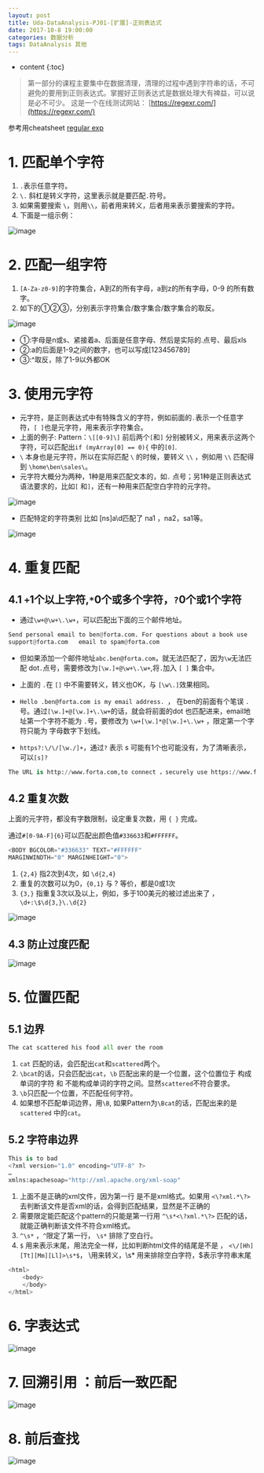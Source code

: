 ```yaml
---
layout: post
title: Uda-DataAnalysis-PJ01-[扩展]-正则表达式
date: 2017-10-8 19:00:00
categories: 数据分析
tags: DataAnalysis 其他
---
```

* content
{:toc}


> 第一部分的课程主要集中在数据清理，清理的过程中遇到字符串的话，不可避免的要用到正则表达式。掌握好正则表达式是数据处理大有裨益，可以说是必不可少。
> 这是一个在线测试网站： [https://regexr.com/](https://regexr.com/)

参考用cheatsheet [regular exp](https://autodrivegroup.slack.com/files/U76LP2KL3/F7JG9QHL2/davechild_regular-expressions.pdf)

# 1. 匹配单个字符

1. `.`表示任意字符。
2. `\.` 斜杠是转义字符，这里表示就是要匹配`.`符号。
3. 如果需要搜索 `\`，则用`\\`，前者用来转义，后者用来表示要搜索的字符。
4. 下面是一组示例：

![image](https://user-images.githubusercontent.com/18595935/31585125-148c47f8-b1f7-11e7-94f2-e711c0b88344.png)

# 2. 匹配一组字符
1. `[A-Za-z0-9]`的字符集合，A到Z的所有字母，a到z的所有字母，0-9 的所有数字。
2. 如下的①②③，分别表示字符集合/数字集合/数字集合的取反。

![image](https://user-images.githubusercontent.com/18595935/31585148-c541b3b2-b1f7-11e7-8070-e62fe3840e26.png)

- ①:字母是n或s、紧接着a、后面是任意字母、然后是实际的.点号、最后xls
- ②:a的后面是1-9之间的数字，也可以写成[123456789]
- ③:^取反，除了1-9以外都OK

# 3. 使用元字符
- 元字符，是正则表达式中有特殊含义的字符，例如前面的`.`表示一个任意字符，`[ ]`也是元字符，用来表示字符集合。
- 上面的例子: Pattern：`\[[0-9]\]`  前后两个`[`和`]` 分别被转义，用来表示这两个字符，可以匹配出`if (myArray[0] == 0){` 中的`[0]`.
- `\` 本身也是元字符，所以在实际匹配 `\` 的时候，要转义 `\\` ，例如用 `\\`  匹配得到  `\home\ben\sales\`。
- 元字符大概分为两种，1种是用来匹配文本的，如`.` 点号；另1种是正则表达式语法要求的，比如`[` 和`]`，还有一种用来匹配空白字符的元字符。

![image](https://user-images.githubusercontent.com/18595935/31585203-0d3959c6-b1f9-11e7-9231-9e34307deeea.png)

- 匹配特定的字符类别 比如 [ns]a\d匹配了 na1 ，na2，sa1等。

![image](https://user-images.githubusercontent.com/18595935/31585231-80cbfd80-b1f9-11e7-9890-a7e93df3e7ae.png)


# 4. 重复匹配

## 4.1 `+`1个以上字符,`*`0个或多个字符，`?`0个或1个字符

- 通过`\w+@\w+\.\w+`，可以匹配出下面的三个邮件地址。

```python
Send personal email to ben@forta.com. For questions about a book use 
support@forta.com	email to spam@forta.com 
```

- 但如果添加一个邮件地址`abc.ben@forta.com`，就无法匹配了，因为`\w`无法匹配 dot`.`点号，需要修改为`[\w.]+@\w+\.\w+`,将`.`加入 `[ ]` 集合中。

- 上面的 `.`在 `[]` 中不需要转义，转义也OK，与 `[\w\.]`效果相同。

- `Hello .ben@forta.com is my email address. `， 在ben的前面有个笔误 `.` 号。通过`[\w.]+@[\w.]+\.\w+`的话，就会将前面的dot 也匹配进来，email地址第一个字符不能为 `.`号，要修改为 `\w+[\w.]*@[\w.]+\.\w+` ，限定第一个字符只能为 字母数字下划线。

- `https?:\/\/[\w./]+`，通过`?` 表示 s 可能有1个也可能没有，为了清晰表示，可以`[s]?`

```python
The URL is http://www.forta.com,to connect ，securely use https://www.forta.com/ instead.
```


## 4.2 重复次数
上面的元字符，都没有字数限制，设定重复次数，用 `{ }` 完成。

通过`#[0-9A-F]{6}`可以匹配出颜色值`#336633`和`#FFFFFF`。

```python
<BODY BGCOLOR="#336633" TEXT="#FFFFFF"
MARGINWINDTH="0" MARGINHEIGHT="0">

```

1. `{2,4}` 指2次到4次，如 `\d{2,4}`  
2. 重复的次数可以为0，`{0,1}` 与 ? 等价，都是0或1次
3. `{3,}` 指重复3次以及以上，例如，多于100美元的被过滤出来了 ，`\d+:\$\d{3,}\.\d{2}`

![image](https://user-images.githubusercontent.com/18595935/31585545-8b476d30-b1fe-11e7-87f7-bf6db060e879.png)


## 4.3 防止过度匹配

![image](https://user-images.githubusercontent.com/18595935/31585558-d2f79948-b1fe-11e7-98f5-35b92862a351.png)




# 5. 位置匹配

## 5.1 边界

```python
The cat scattered his food all over the room 
```

1. `cat` 匹配的话，会匹配出`cat`和`scattered`两个。
2. `\bcat`的话，只会匹配出`cat`，`\b` 匹配出来的是一个位置，这个位置位于 构成单词的字符 和 不能构成单词的字符之间。显然`scattered`不符合要求。
3. `\b`只匹配一个位置，不匹配任何字符。
4. 如果想不匹配单词边界，用`\B`, 如果Pattern为`\Bcat`的话，匹配出来的是`scattered` 中的`cat`。

## 5.2 字符串边界

```python
This is to bad
<?xml version="1.0" encoding="UTF-8" ?>
…
xmlns:apachesoap="http://xml.apache.org/xml-soap"
```
1. 上面不是正确的xml文件，因为第一行 是不是xml格式。如果用 `<\?xml.*\?>`去判断该文件是否xml的话，会得到匹配结果，显然是不正确的
2. 需要限定能匹配这个pattern的只能是第一行用 `^\s*<\?xml.*\?>` 匹配的话，就能正确判断该文件不符合xml格式。
3. `^\s*` ，`^`限定了第一行， `\s*` 排除了空白行。
4. `$` 用来表示末尾，用法完全一样，比如判断html文件的结尾是不是</html> ， `<\/[Hh][Tt][Mm][Ll]>\s*$`， \用来转义，\s* 用来排除空白字符，$表示字符串末尾

```python
<html>
    <body>
    </body>
</html>
```

# 6. 字表达式

![image](https://user-images.githubusercontent.com/18595935/31585641-5a594ed0-b200-11e7-8301-be3b4c39666b.png)


# 7. 回溯引用 ：前后一致匹配

![image](https://user-images.githubusercontent.com/18595935/31585698-3298f674-b201-11e7-9888-3c3ea0aa6696.png)


# 8. 前后查找

![image](https://user-images.githubusercontent.com/18595935/31585711-6673242e-b201-11e7-89e0-90fc4cbf528d.png)